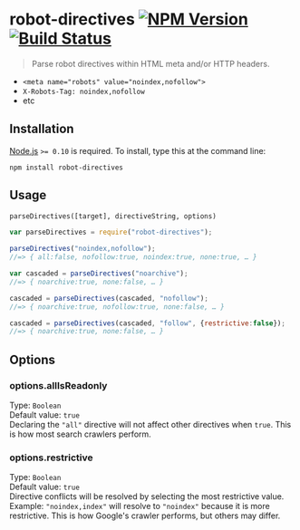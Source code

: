 # robot-directives [![NPM Version][npm-image]][npm-url] [![Build Status][travis-image]][travis-url]

> Parse robot directives within HTML meta and/or HTTP headers.

* `<meta name="robots" value="noindex,nofollow">`
* `X-Robots-Tag: noindex,nofollow`
* etc


## Installation

[Node.js](http://nodejs.org/) `>= 0.10` is required. To install, type this at the command line:
```shell
npm install robot-directives
```

## Usage
`parseDirectives([target], directiveString, options)`
```js
var parseDirectives = require("robot-directives");
 
parseDirectives("noindex,nofollow");
//=> { all:false, nofollow:true, noindex:true, none:true, … }

var cascaded = parseDirectives("noarchive");
//=> { noarchive:true, none:false, … }

cascaded = parseDirectives(cascaded, "nofollow");
//=> { noarchive:true, nofollow:true, none:false, … }

cascaded = parseDirectives(cascaded, "follow", {restrictive:false});
//=> { noarchive:true, none:false, … }
```


## Options

### options.allIsReadonly
Type: `Boolean`  
Default value: `true`  
Declaring the `"all"` directive will not affect other directives when `true`. This is how most search crawlers perform.

### options.restrictive
Type: `Boolean`  
Default value: `true`  
Directive conflicts will be resolved by selecting the most restrictive value. Example: `"noindex,index"` will resolve to `"noindex"` because it is more restrictive. This is how Google's crawler performs, but others may differ.


[npm-image]: https://img.shields.io/npm/v/robot-directives.svg
[npm-url]: https://npmjs.org/package/robot-directives
[travis-image]: https://img.shields.io/travis/stevenvachon/robot-directives.svg
[travis-url]: https://travis-ci.org/stevenvachon/robot-directives
